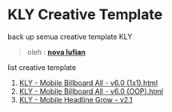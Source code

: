 
# KLY Creative Template
back up semua creative template KLY
> oleh : [**nova lufian**](https://github.com/novalufian)


list creative template
1. [KLY - Mobile Billboard All - v6.0 (1x1).html](https://github.com/novalufian/kly-createive-template/blob/main/KLY%20-%20Mobile%20Billboard%20All%20-%20v6.0%20%281x1%29.html)
2. [KLY - Mobile Billboard All - v6.0 (OOP).html](https://github.com/novalufian/kly-createive-template/blob/main/KLY%20-%20Mobile%20Billboard%20All%20-%20v6.0%20%28OOP%29.html)
3. [KLY - Mobile Headline Grow - v2.1](https://github.com/novalufian/kly-createive-template/blob/main/KLY%20-%20Mobile%20Headline%20Grow%20-%20v2.1.html)
